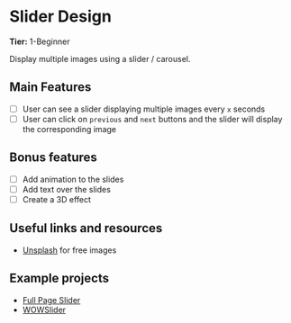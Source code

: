# Slider Design

**Tier:** 1-Beginner

Display multiple images using a slider / carousel.

## Main Features

-   [ ] User can see a slider displaying multiple images every `x` seconds
-   [ ] User can click on `previous` and `next` buttons and the slider will display the corresponding image

## Bonus features

-   [ ] Add animation to the slides
-   [ ] Add text over the slides
-   [ ] Create a 3D effect

## Useful links and resources

-   [Unsplash](https://unsplash.com/) for free images

## Example projects

-   [Full Page Slider](https://codepen.io/FlorinPop17/full/LvOroe)
-   [WOWSlider](http://wowslider.com/3d-slider-jquery-fresh-cube-demo.html)

